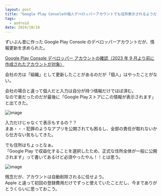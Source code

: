 ```yaml
---
layout: post
title: "Google Play Consoleの個人デベロッパーアカウントでも住所表示されるようだ"
tags:
  - android
date: 2024/10/10
---
```


ずいぶん昔に作った Google Play Console のデベロッパーアカウントだが、情報更新を求められた。

[Google Play Console デベロッパー アカウントの確認（2023 年 9 月より前に作成されたアカウントが対象）](https://support.google.com/googleplay/android-developer/answer/14177239)

会社の方は「組織」として更新したことがあるのだが「個人」はやったことがない。

会社の場合と違って個人だと入力は自分が持つ情報だけでほぼ済む。  
なので楽だったのだが最後に「Google Playストアにこの情報が表示されます」と出てきた。

![image](20241010a-1.png)

入力だけじゃなくて表示もするの？？  
まあ・・・犯罪のようなアプリを公開されても困るし、全部の責任が取れないから仕方ない気もしてきた。

でも住所はちょっとなぁ。  
「Google Play で収益化することを選択したため、正式な住所全体が一般に公開されます」って書いてあるけど必須やったやん！！とは思う。

![image](20241010a-2.png)

残念だが、アカウントは自動削除されるに任せよう。  
Apple と違って初回の登録費用だけでずっと使えていたことだし、今までありがとうくらいに思っておこう。
